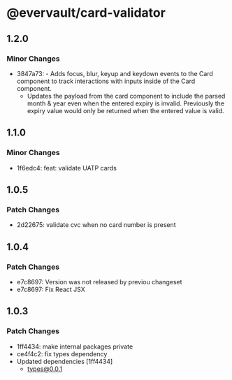 # @evervault/card-validator

## 1.2.0

### Minor Changes

- 3847a73: - Adds focus, blur, keyup and keydown events to the Card component to track interactions with inputs inside of the Card component.
  - Updates the payload from the card component to include the parsed month & year even when the entered expiry is invalid. Previously the expiry value would only be returned when the entered value is valid.

## 1.1.0

### Minor Changes

- 1f6edc4: feat: validate UATP cards

## 1.0.5

### Patch Changes

- 2d22675: validate cvc when no card number is present

## 1.0.4

### Patch Changes

- e7c8697: Version was not released by previou changeset
- e7c8697: Fix React JSX

## 1.0.3

### Patch Changes

- 1ff4434: make internal packages private
- ce4f4c2: fix types dependency
- Updated dependencies [1ff4434]
  - types@0.0.1
